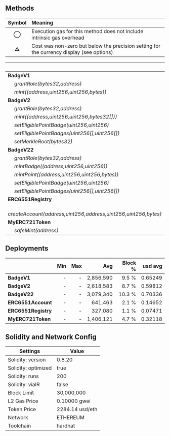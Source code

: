 ## Methods
| **Symbol** | **Meaning**                                                                              |
| :--------: | :--------------------------------------------------------------------------------------- |
|    **◯**   | Execution gas for this method does not include intrinsic gas overhead                    |
|    **△**   | Cost was non-zero but below the precision setting for the currency display (see options) |

|                                                                       |    Min |    Max |     Avg | Calls | usd avg |
| :-------------------------------------------------------------------- | -----: | -----: | ------: | ----: | ------: |
| **BadgeV1**                                                           |        |        |         |       |         |
|        *grantRole(bytes32,address)*                                   |      - |      - |  56,559 |     1 | 0.01292 |
|        *mint((address,uint256,uint256,bytes))*                        | 81,308 | 98,444 |  81,827 |   206 | 0.01869 |
| **BadgeV2**                                                           |        |        |         |       |         |
|        *grantRole(bytes32,address)*                                   |      - |      - |  56,625 |     2 | 0.01293 |
|        *mint((address,uint256,uint256,bytes32[]))*                    | 91,252 | 94,643 |  93,760 |    90 | 0.02142 |
|        *setEligiblePointBadge(uint256,uint256)*                       |      - |      - |  36,478 |     1 | 0.00833 |
|        *setEligiblePointBadges(uint256[],uint256[])*                  |      - |      - | 255,709 |     1 | 0.05841 |
|        *setMerkleRoot(bytes32)*                                       |      - |      - |  51,315 |     1 | 0.01172 |
| **BadgeV22**                                                          |        |        |         |       |         |
|        *grantRole(bytes32,address)*                                   |      - |      - |  56,559 |     2 | 0.01292 |
|        *mintBadge((address,uint256,uint256))*                         |      - |      - |  73,877 |     2 | 0.01687 |
|        *mintPoint((address,uint256,uint256,bytes))*                   |      - |      - |  76,404 |     2 | 0.01745 |
|        *setEligiblePointBadge(uint256,uint256)*                       | 36,457 | 53,557 |  47,857 |     3 | 0.01093 |
|        *setEligiblePointBadges(uint256[],uint256[])*                  |      - |      - | 255,498 |     1 | 0.05836 |
| **ERC6551Registry**                                                   |        |        |         |       |         |
|        *createAccount(address,uint256,address,uint256,uint256,bytes)* |      - |      - |  96,669 |     2 | 0.02208 |
| **MyERC721Token**                                                     |        |        |         |       |         |
|        *safeMint(address)*                                            |      - |      - | 101,070 |     1 | 0.02309 |

## Deployments
|                     | Min | Max  |       Avg | Block % | usd avg |
| :------------------ | --: | ---: | --------: | ------: | ------: |
| **BadgeV1**         |   - |    - | 2,856,590 |   9.5 % | 0.65249 |
| **BadgeV2**         |   - |    - | 2,618,583 |   8.7 % | 0.59812 |
| **BadgeV22**        |   - |    - | 3,079,340 |  10.3 % | 0.70336 |
| **ERC6551Account**  |   - |    - |   641,463 |   2.1 % | 0.14652 |
| **ERC6551Registry** |   - |    - |   327,080 |   1.1 % | 0.07471 |
| **MyERC721Token**   |   - |    - | 1,406,121 |   4.7 % | 0.32118 |

## Solidity and Network Config
| **Settings**        | **Value**       |
| ------------------- | --------------- |
| Solidity: version   | 0.8.20          |
| Solidity: optimized | true            |
| Solidity: runs      | 200             |
| Solidity: viaIR     | false           |
| Block Limit         | 30,000,000      |
| L2 Gas Price        | 0.10000 gwei    |
| Token Price         | 2284.14 usd/eth |
| Network             | ETHEREUM        |
| Toolchain           | hardhat         |

